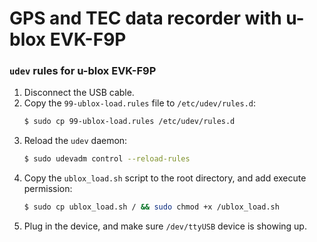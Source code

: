# GPS and TEC data recorder with u-blox EVK-F9P

### `udev` rules for u-blox EVK-F9P
1. Disconnect the USB cable.
2. Copy the `99-ublox-load.rules` file to `/etc/udev/rules.d`:
   ```sh
   $ sudo cp 99-ublox-load.rules /etc/udev/rules.d
   ```
3. Reload the `udev` daemon:
   ```sh
   $ sudo udevadm control --reload-rules
   ```
4. Copy the `ublox_load.sh` script to the root directory, and add execute permission:
   ```sh
   $ sudo cp ublox_load.sh / && sudo chmod +x /ublox_load.sh
   ```
5. Plug in the device, and make sure `/dev/ttyUSB` device is showing up.
